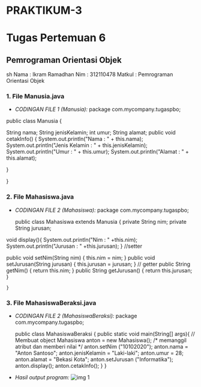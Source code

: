 # PRAKTIKUM-3
# Tugas Pertemuan 6
## Pemrograman Orientasi Objek

sh
Nama   : Ikram Ramadhan
Nim    : 312110478
Matkul : Pemrograman Orientasi Objek


### 1. File Manusia.java
* *CODINGAN FILE 1 (Manusia):*
package com.mycompany.tugaspbo;

public class Manusia {
    
String nama;
String jenisKelamin;
int umur;
String alamat;
public void cetakInfo() {
System.out.println("Nama          : " + this.nama);
System.out.println("Jenis Kelamin : " + this.jenisKelamin);
System.out.println("Umur          : " + this.umur);
System.out.println("Alamat        : " + this.alamat);

}
    
}


### 2. File Mahasiswa.java
* *CODINGAN FILE 2 (Mahasiswa):*
package com.mycompany.tugaspbo;

    public class Mahasiswa extends Manusia {
private String nim;
private String jurusan;
 

void display(){
    System.out.println("Nim           : " +this.nim);
    System.out.println("Jurusan       : " +this.jurusan);
}
//setter

public void setNim(String nim) {
        this.nim = nim;
}
public void setJurusan(String jurusan) {
this.jurusan = jurusan;
}
// getter
public String getNim() {
return this.nim;
}
public String getJurusan() {
return this.jurusan;
}

    }


### 3. File MahasiswaBeraksi.java
* *CODINGAN FILE 2 (MahasiswaBeraksi):*
package com.mycompany.tugaspbo;


    public class MahasiswaBeraksi {
public static void main(String[] args){
// Membuat object
Mahasiswa anton = new Mahasiswa();
/* memanggil atribut dan memberi nilai */
anton.setNim ("10102020");
anton.nama = "Anton Santoso";
anton.jenisKelamin = "Laki-laki";
anton.umur = 28;
anton.alamat = "Bekasi Kota";
anton.setJurusan ("Informatika");
anton.display();
anton.cetakInfo();
}
}


* *Hasil output program:*
![img 1](Screenshoot/1.png)